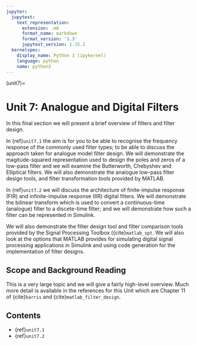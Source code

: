 ```yaml
---
jupyter:
  jupytext:
    text_representation:
      extension: .md
      format_name: markdown
      format_version: '1.3'
      jupytext_version: 1.15.2
  kernelspec:
    display_name: Python 3 (ipykernel)
    language: python
    name: python3
---
```


(unit7)=
# Unit 7: Analogue and Digital Filters

In this final section we will present a brief overview of filters and filter design. 

In {ref}`unit7.1` the aim is for you to be able to recognise the frequency response of the commonly used filter types; to be able to discuss the approach taken for analogue model filter design. We will demonstrate the magitude-squared representation used to design the poles and zeros of a low-pass filter and we will examine the Butterworth, Chebyshev and Elliptical filters. We will also demonstrate the analogue low-pass filter design tools, and filter transformation tools provided by MATLAB.

In {ref}`unit7.2` we will discuss the architecture of finite-impulse response (FIR) and infinite-impulse response (IIR) digital filters. We will demonstrate the bilinear transform which is used to convert a continuous-time (analogue) filter to a discete-time filter; and we will demonstrate how such a filter can be represented in Simulink.

We will also demonstrate the filter design tool and filter comparison tools provided by the Signal Processing Toolbox ({cite}`matlab_spt`. We will also look at the options that MATLAB provides for simulating digital signal processing applications in Simulink and using code generation for the implementation of filter designs.

## Scope and Background Reading

This is a very large topic and we will give a fairly high-level overview. Much more detail is available in the references for this Unit which are Chapter 11 of {cite}`karris` and {cite}`matlab_filter_design`.

## Contents

* {ref}`unit7.1`
* {ref}`unit7.2`


```python

```
